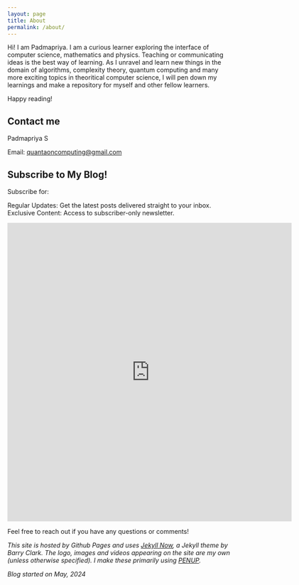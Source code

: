```yaml
---
layout: page
title: About
permalink: /about/
---
```

                                                        
Hi! I am Padmapriya. I am a curious learner exploring the interface of computer science, mathematics and physics. Teaching or communicating ideas is the best way of learning. As I unravel and learn new things in the domain of algorithms, complexity theory, quantum computing and many more exciting topics in theoritical computer science, I will pen down my learnings and make a repository for myself and other fellow learners. 

Happy reading!

## Contact me

Padmapriya S

Email: [quantaoncomputing@gmail.com](mailto:quantaoncomputing@gmail.com)

## Subscribe to My Blog!

Subscribe for:

Regular Updates: Get the latest posts delivered straight to your inbox.
Exclusive Content: Access to subscriber-only newsletter.

<div class="form-container">
<iframe src="https://docs.google.com/forms/d/e/1FAIpQLSdTJ_nCEkPI9-DMx0voILUG8t2czAgns4gOWU3Fy2d-Ptqj8A/viewform?embedded=true" width="640" height="672" frameborder="0" marginheight="0" marginwidth="0">Loading…</iframe>
</div>

Feel free to reach out if you have any questions or comments!

*This site is hosted by Github Pages and uses [Jekyll Now](https://github.com/barryclark/jekyll-now), a Jekyll theme by Barry Clark. 
The logo, images and videos appearing on the site are my own (unless otherwise specified). I make these primarily using [PENUP](https://www.penup.com/main/home).* 

*Blog started on May, 2024*
